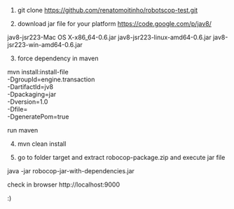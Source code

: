 
1) git clone https://github.com/renatomoitinho/robotscop-test.git

2) download jar file for your platform
https://code.google.com/p/jav8/

jav8-jsr223-Mac OS X-x86_64-0.6.jar
jav8-jsr223-linux-amd64-0.6.jar
jav8-jsr223-win-amd64-0.6.jar

3) force dependency in maven

mvn install:install-file \
  -DgroupId=engine.transaction \
  -DartifactId=jv8 \
  -Dpackaging=jar \
  -Dversion=1.0 \
  -Dfile=<path you jar> \
  -DgeneratePom=true

run maven

4) mvn clean install

5) go to folder target and extract robocop-package.zip and execute jar file

java -jar robocop-jar-with-dependencies.jar

check in browser http://localhost:9000


:)


